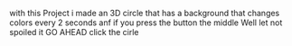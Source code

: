 
with this Project i made an 3D circle that has a background that changes colors every 2 seconds anf if you press the button the middle Well let not spoiled it GO AHEAD click the cirle 
